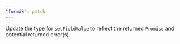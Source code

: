 ```yaml
---
'formik': patch
---
```


Update the type for `setFieldValue` to reflect the returned `Promise` and potential returned error(s).
